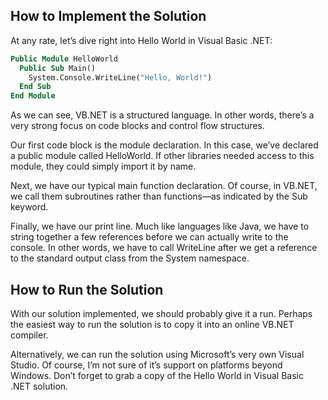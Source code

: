 ## How to Implement the Solution

At any rate, let’s dive right into Hello World in Visual Basic .NET:

```vb
Public Module HelloWorld
  Public Sub Main()
    System.Console.WriteLine("Hello, World!")
  End Sub
End Module
```

As we can see, VB.NET is a structured language. In other words, there’s a very 
strong focus on code blocks and control flow structures.

Our first code block is the module declaration. In this case, we’ve declared a 
public module called HelloWorld. If other libraries needed access to this module, 
they could simply import it by name.

Next, we have our typical main function declaration. Of course, in VB.NET, we 
call them subroutines rather than functions—as indicated by the Sub keyword.

Finally, we have our print line. Much like languages like Java, we have to string 
together a few references before we can actually write to the console. In other 
words, we have to call WriteLine after we get a reference to the standard output 
class from the System namespace.

## How to Run the Solution

With our solution implemented, we should probably give it a run. Perhaps the easiest 
way to run the solution is to copy it into an online VB.NET compiler.

Alternatively, we can run the solution using Microsoft’s very own Visual Studio. 
Of course, I’m not sure of it’s support on platforms beyond Windows. Don’t forget 
to grab a copy of the Hello World in Visual Basic .NET solution.
